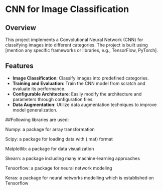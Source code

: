 # CNN for Image Classification

## Overview
This project implements a Convolutional Neural Network (CNN) for classifying images into different categories. The project is built using [mention any specific frameworks or libraries, e.g., TensorFlow, PyTorch].

## Features
- **Image Classification**: Classify images into predefined categories.
- **Training and Evaluation**: Train the CNN model from scratch and evaluate its performance.
- **Configurable Architecture**: Easily modify the architecture and parameters through configuration files.
- **Data Augmentation**: Utilize data augmentation techniques to improve model generalization.

##Following libraries are used:

Numpy: a package for array transformation

Scipy: a package for loading data with (.mat) format

Matplotlib: a package for data visualization

Skearn: a package including many machine-learning approaches

Tensorflow: a package for neural network modeling

Keras: a package for neural networks modelling which is established on Tensorflow
